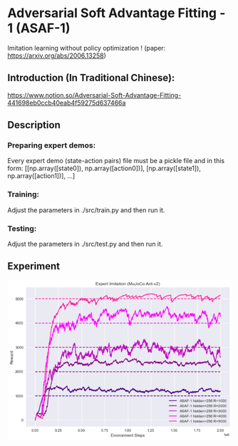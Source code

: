 # Adversarial Soft Advantage Fitting - 1 (ASAF-1)
Imitation learning without policy optimization !
(paper: https://arxiv.org/abs/2006.13258)

## Introduction (In Traditional Chinese):
https://www.notion.so/Adversarial-Soft-Advantage-Fitting-441698eb0ccb40eab4f59275d637466a

## Description

### Preparing expert demos:
Every expert demo (state-action pairs) file must be a pickle file and in this form: [[np.array([state0]), np.array([action0])], [np.array([state1]), np.array([action1])], ...]

### Training:
Adjust the parameters in ./src/train.py and then run it.

### Testing:
Adjust the parameters in ./src/test.py and then run it.

## Experiment
![](./image/SS%201.png)
